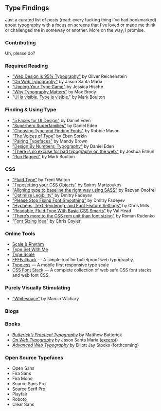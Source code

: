 Type Findings
---

Just a curated list of posts (read: every fucking thing I've had bookmarked) about typography with a focus on screens that I've loved or made me think or challenged me in someway or another. More on the way, I promise.

### Contributing
Uh, please do?

### Required Reading
- ["Web Design is 95% Typography"](http://ia.net/blog/the-web-is-all-about-typography-period/) by Oliver Reichenstein
- ["On Web Typography"](http://alistapart.com/article/on-web-typography) by Jason Santa Maria
- ["Upping Your Type Game"](http://jessicahische.is/talkingtype) by Jessica Hische
- ["Why Typography Matters"](https://medium.com/typography/why-typography-matters-14449aae4609) by Max Brody
- ["UI is visible. Type is visible."](http://markboulton.co.uk/journal/invisibletype) by Mark Boulton

### Finding & Using Type
- ["5 Faces for UI Design"](http://typecast.com/blog/type-on-screen-5-faces-for-ui-design) by Daniel Eden
- ["Superhero Superfamilies"](http://typecast.com/blog/type-on-screen-superhero-superfamilies) by Daniel Eden
- ["Choosing Type and Finding Fonts"](http://www.robbiemanson.com/articles/choosing-type-and-finding-fonts/) by Robbie Mason
- ["The Voices of Type"](http://typecast.com/blog/the-voices-of-type) by Eben Sorkin
- ["Pairing Typefaces"](http://blog.typekit.com/2012/05/23/type-study-pairing-typefaces/) by Mandy Brown
- ["Design By Numbers: Typography"](https://medium.com/@_dte/design-by-numbers-typography-2e5fd2f262e4) by Daniel Eden
- ["There is no excuse for bad typography on the web."](https://medium.com/i-m-h-o/there-is-no-excuse-for-bad-typography-on-the-web-33030766a5bd) by Joshua Eithun
- ["Run Ragged"](http://24ways.org/2013/run-ragged/) by Mark Boulton

### CSS
- ["Fluid Type"](http://trentwalton.com/2012/06/19/fluid-type/) by Trent Walton
- ["Typesetting your CSS Objects"](http://www.edenspiekermann.com/blog/typesetting-your-css-objects) by Spiros Martzoukos
- ["Aligning type to baseline the right way using SASS"](https://medium.com/@razvanonofrei/aligning-type-to-baseline-the-right-way-using-sass-e258fce47a9b) by Razvan Onofrei
- ["Optimize Legibility"](http://usabilitypost.com/2012/11/06/optimize-legibility/) by Dmitry Fadeyev
- ["Please Stop Fixing Font Smoothing"](http://usabilitypost.com/2012/11/05/stop-fixing-font-smoothing/) by Dmitry Fadeyev
- ["Hyphens, Text Rendering, and Font Feature Settings"](http://www.sitepoint.com/cross-browser-web-fonts-part-3/) by Chris Mills
- ["Readable, Fluid Type With Basic CSS Smarts"](http://typecast.com/blog/readable-fluid-type-with-basic-css-smarts) by Val Head
- ["There’s more to the CSS rem unit than font sizing"](http://css-tricks.com/theres-more-to-the-css-rem-unit-than-font-sizing/) by Roman Rudenko
- ["Font Sizing Idea"](http://css-tricks.com/rems-ems/) by Chris Coyier

### Online Tools

- [Scale & Rhythm](http://lamb.cc/typograph/)
- [Type Set With Me](http://typesetwith.me/)
- [Type Scale](http://type-scale.com/)
- [FFFFallback](http://ffffallback.com/) — A simple tool for bulletproof web typography.
- [Type.css](http://mrmrs.io/type.css/) — A mobile first responsive type scale
- [CSS Font Stack](http://cssfontstack.com/) — A complete collection of web safe CSS font stacks and web font CSS.

### Purely Visually Stimulating
- ["Whitespace"](https://medium.com/designing-medium/whitespace-8b92273ab49e) by Marcin Wichary


### Blogs

### Books
- [_Butterick’s Practical Typography_](http://practicaltypography.com/) by Matthew Butterick
- [_On Web Typography_](http://www.abookapart.com/products/on-web-typography) by Jason Santa Maria ([excerpt](http://alistapart.com/article/how-we-read))
- [_Advanced Web Typography_](http://advancedwebtypography.com/) by Elliott Jay Stocks (forthcoming)

### Open Source Typefaces

- Open Sans
- Fira Sans
- Fira Mono
- Source Sans Pro
- Source Serif Pro
- Playfair
- Roboto
- Clear Sans
